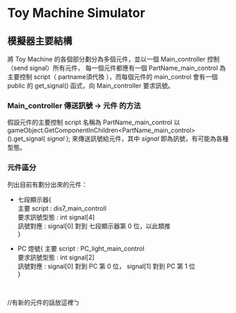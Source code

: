 # Toy Machine Simulator


## 模擬器主要結構

將 Toy Machine 的各個部分劃分為多個元件，並以一個 Main_controller 控制（send signal）所有元件，
每一個元件都應有一個 PartName_main_control 為主要控制 script（ partname須代換 ），而每個元件的 main_control
會有一個 public 的 get_signal() 函式，向 Main_controller 要求訊號。

### Main_controller 傳送訊號 -> 元件 的方法

假設元件的主要控制 script 名稱為 PartName_main_control
以 gameObject.GetComponentInChildren<PartName_main_control>().get_signal( *signal* );
來傳送訊號給元件，其中 *signal* 即為訊號，有可能為各種型態。

### 元件區分
列出目前有劃分出來的元件：
* 七段顯示器{	<br />
	主要 script 	: dis7_main_controll	<br />
	要求訊號型態	: int signal[4]			<br />
	訊號對應		: signal[0] 對到 七段顯示器第 0 位，以此類推	<br />
}

* PC 燈號{
	主要 script 	: PC_light_main_control	<br />
	要求訊號型態	: int signal[2]			<br />
	訊號對應		: signal[0] 對到 PC 第 0 位， signal[1] 對到 PC 第 1 位 	<br />
}
<br />

//有新的元件的話放這裡ㄅ



